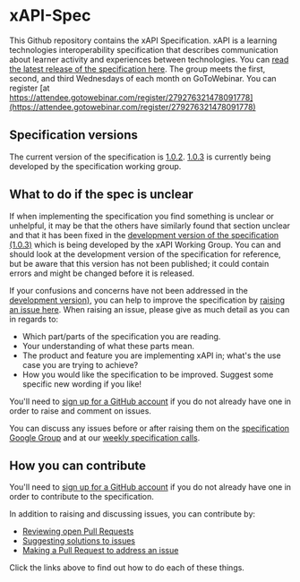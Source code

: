 # xAPI-Spec

This Github repository contains the xAPI Specification. xAPI is a learning
technologies interoperability specification that describes communication
about learner activity and experiences between technologies. You can
[read the latest release of the specification here](xAPI.md).  The group meets
the first, second, and third Wednesdays of each month on GoToWebinar.  You can
register [at https://attendee.gotowebinar.com/register/279276321478091778](https://attendee.gotowebinar.com/register/279276321478091778)

## Specification versions

The current version of the specification is
[1.0.2](https://github.com/adlnet/xAPI-Spec/blob/master/xAPI.md).
[1.0.3](https://github.com/adlnet/xAPI-Spec/blob/1.0.3/xAPI.md) is currently
being developed by the specification working group.

## What to do if the spec is unclear

If when implementing the specification you find something is unclear or
unhelpful, it may be that the others have similarly found that
section unclear and that it has been fixed in the
[development version of the specification (1.0.3)](https://github.com/adlnet/xAPI-Spec/blob/1.0.3/xAPI.md)
which is being developed by the xAPI Working Group. You can and should look at
the development version of the specification for reference, but be aware that
this version has not been published; it could contain errors and might be
changed before it is released.

If your confusions and concerns have not been addressed in the [development version)](https://github.com/adlnet/xAPI-Spec/blob/1.0.3/xAPI.md),
you can help to improve the specification by
[raising an issue here](https://github.com/adlnet/xAPI-Spec/issues). When
raising an issue, please give as much detail as you can in regards to:

* Which part/parts of the specification you are reading.
* Your understanding of what these parts mean.
* The product and feature you are implementing xAPI in; what's the use case you
  are trying to achieve?
* How you would like the specification to be improved. Suggest some specific new
  wording if you like!

You'll need to [sign up for a GitHub account](https://github.com/signup/free) if
you do not already have one in order to raise and comment on issues.

You can discuss any issues before or after raising them on the
[specification Google Group](https://groups.google.com/a/adlnet.gov/forum/#!forum/xapi-spec)
and at our
[weekly specification calls](https://attendee.gotowebinar.com/register/100000000063672381).

## How you can contribute

You'll need to [sign up for a GitHub account](https://github.com/signup/free) if
you do not already have one in order to contribute to the specification.

In addition to raising and discussing issues, you can contribute by:

* [Reviewing open Pull Requests](CONTRIBUTING.md#review-pr)
* [Suggesting solutions to issues](CONTRIBUTING.md#suggest-solution)
* [Making a Pull Request to address an issue](CONTRIBUTING.md#make-pr)

Click the links above to find out how to do each of these things.
